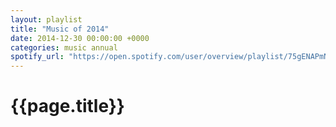 ```yaml
---
layout: playlist
title: "Music of 2014"
date: 2014-12-30 00:00:00 +0000
categories: music annual
spotify_url: "https://open.spotify.com/user/overview/playlist/75gENAPmNPWWMTguZn4TJa"
---
```


# {{page.title}}
